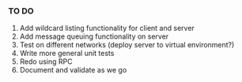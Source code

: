 ### TO DO

1) Add wildcard listing functionality for client and server
2) Add message queuing functionality on server
3) Test on different networks (deploy server to virtual environment?)
4) Write more general unit tests
5) Redo using RPC
6) Document and validate as we go
